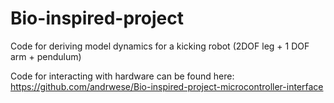 # Bio-inspired-project

Code for deriving model dynamics for a kicking robot (2DOF leg + 1 DOF arm + pendulum)

Code for interacting with hardware can be found here: https://github.com/andrwese/Bio-inspired-project-microcontroller-interface
